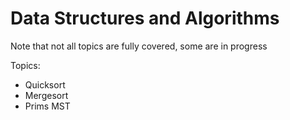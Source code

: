 # Data Structures and Algorithms

Note that not all topics are fully covered, some are in progress

Topics:
* Quicksort
* Mergesort
* Prims MST